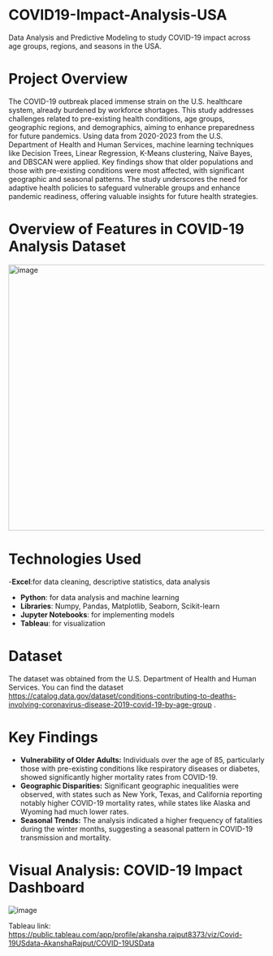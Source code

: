 # COVID19-Impact-Analysis-USA
Data Analysis and Predictive Modeling to study COVID-19 impact across age groups, regions, and seasons in the USA.

# Project Overview
The COVID-19 outbreak placed immense strain on the U.S. healthcare system, already burdened by workforce shortages. This study addresses challenges related to pre-existing health conditions, age groups, geographic regions, and demographics, aiming to enhance preparedness for future pandemics. Using data from 2020-2023 from the U.S. Department of Health and Human Services, machine learning techniques like Decision Trees, Linear Regression, K-Means clustering, Naïve Bayes, and DBSCAN were applied. Key findings show that older populations and those with pre-existing conditions were most affected, with significant geographic and seasonal patterns. The study underscores the need for adaptive health policies to safeguard vulnerable groups and enhance pandemic readiness, offering valuable insights for future health strategies.

# Overview of Features in COVID-19 Analysis Dataset
<img width="524" alt="image" src="https://github.com/user-attachments/assets/32e3d8b9-ecec-405b-9af5-a5c4044d94c1">

# Technologies Used
-**Excel**:for data cleaning, descriptive statistics, data analysis
- **Python**: for data analysis and machine learning
- **Libraries**: Numpy, Pandas, Matplotlib, Seaborn, Scikit-learn
- **Jupyter Notebooks**: for implementing models
- **Tableau**: for visualization

# Dataset
The dataset was obtained from the U.S. Department of Health and Human Services. You can find the dataset https://catalog.data.gov/dataset/conditions-contributing-to-deaths-involving-coronavirus-disease-2019-covid-19-by-age-group .

# Key Findings
- **Vulnerability of Older Adults:** Individuals over the age of 85, particularly those with pre-existing conditions like respiratory diseases or diabetes, showed significantly higher mortality rates from COVID-19.
- **Geographic Disparities:** Significant geographic inequalities were observed, with states such as New York, Texas, and California reporting notably higher COVID-19 mortality rates, while states like Alaska and Wyoming had much lower rates.
- **Seasonal Trends:** The analysis indicated a higher frequency of fatalities during the winter months, suggesting a seasonal pattern in COVID-19 transmission and mortality.

# Visual Analysis: COVID-19 Impact Dashboard

![image](https://github.com/user-attachments/assets/82cb50d8-76b4-4480-8cfe-afc33deb5055)

Tableau link: https://public.tableau.com/app/profile/akansha.rajput8373/viz/Covid-19USdata-AkanshaRajput/COVID-19USData
